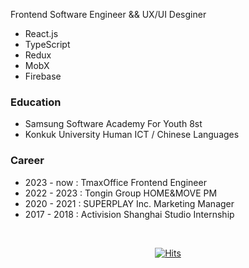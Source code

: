 Frontend Software Engineer && UX/UI Desginer
- React.js 
- TypeScript 
- Redux
- MobX
- Firebase
       

### Education
- Samsung Software Academy For Youth 8st
- Konkuk University Human ICT / Chinese Languages 

### Career
- 2023 - now : TmaxOffice Frontend Engineer
- 2022 - 2023 : Tongin Group HOME&MOVE PM 
- 2020 - 2021 : SUPERPLAY Inc. Marketing Manager
- 2017 - 2018 : Activision Shanghai Studio Internship
<br>
 
<div align=center>
  
[![Hits](https://hits.seeyoufarm.com/api/count/incr/badge.svg?url=https%3A%2F%2Fgithub.com%2Fgyoogle%2Fhit-counter&count_bg=%2379C83D&title_bg=%23555555&icon=&icon_color=%23E7E7E7&title=hits&edge_flat=false)](https://hits.seeyoufarm.com)
 
</div>

 
